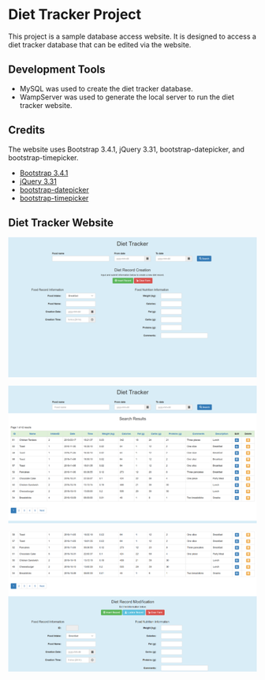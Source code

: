 # Diet Tracker Project

This project is a sample database access website. It is designed to access a diet tracker database that can be edited via the website.

## Development Tools
* MySQL was used to create the diet tracker database.
* WampServer was used to generate the local server to run the diet tracker website.

## Credits
The website uses Bootstrap 3.4.1, jQuery 3.31, bootstrap-datepicker, and bootstrap-timepicker.
* [Bootstrap 3.4.1](https://getbootstrap.com/docs/3.4/)
* [jQuery 3.31](https://code.jquery.com/)
* [bootstrap-datepicker](https://cdnjs.com/libraries/bootstrap-datepicker)
* [bootstrap-timepicker](https://cdnjs.com/libraries/bootstrap-timepicker)

## Diet Tracker Website

![Diet Tracker Main Page](images/diet_tracker.png)

![Diet Search Results 1](images/diet_search_1.png)

![Diet Search Results 2](images/diet_search_2.png)